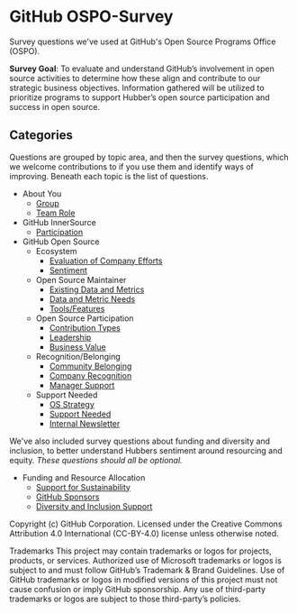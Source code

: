 # GitHub OSPO-Survey
Survey questions we've used at GitHub's Open Source Programs Office (OSPO).

**Survey Goal**: To evaluate and understand GitHub’s involvement in open source activities to determine how these align and contribute to our strategic business objectives. Information gathered will be utilized to prioritize programs to support Hubber’s open source participation and success in open source.

## **Categories**
Questions are grouped by topic area, and then the survey questions, which we welcome contributions to if you use them and identify ways of improving. Beneath each topic is the list of questions.

 - About You
   - [Group]([url](https://github.com/github/github-ospo/blob/Kenyatta-forbes-patch-1/Surveys/About-You/Group.md))
   - [Team Role](https://github.com/github/github-ospo/blob/Kenyatta-forbes-patch-1/Surveys/About-You/Team-Role.md)
 - GitHub InnerSource
   - [Participation](https://github.com/github/github-ospo/blob/Kenyatta-forbes-patch-1/Surveys/Company%20InnerSource/InnerSource%20Participation.md)
 - GitHub Open Source
   - Ecosystem
     - [Evaluation of Company Efforts](https://github.com/github/github-ospo/blob/Kenyatta-forbes-patch-1/Surveys/GitHub-Open-Source/Ecosystem/Company-Efforts.md)
     - [Sentiment](https://github.com/github/github-ospo/blob/Kenyatta-forbes-patch-1/Surveys/GitHub-Open-Source/Ecosystem/external-sentiment.md)
   - Open Source Maintainer
     - [Existing Data and Metrics](https://github.com/github/github-ospo/blob/Kenyatta-forbes-patch-1/Surveys/GitHub-Open-Source/Open-Source-Maintainer/Data%20and%20Metrics.md)
     -  [Data and Metric Needs](https://github.com/github/github-ospo/blob/Kenyatta-forbes-patch-1/Surveys/GitHub-Open-Source/Open-Source-Maintainer/Data-Metrics-Outcomes.md)
     -  [Tools/Features](https://github.com/github/github-ospo/blob/Kenyatta-forbes-patch-1/Surveys/GitHub-Open-Source/Open-Source-Maintainer/tools-features.md)
   - Open Source Participation
     - [Contribution Types](https://github.com/github/github-ospo/blob/Kenyatta-forbes-patch-1/Surveys/GitHub-Open-Source/Participation/Contribution-types.md)
     - [Leadership](https://github.com/github/github-ospo/blob/Kenyatta-forbes-patch-1/Surveys/GitHub-Open-Source/Participation/Leadership.md)
     - [Business Value](https://github.com/github/github-ospo/blob/Kenyatta-forbes-patch-1/Surveys/GitHub-Open-Source/Participation/Business%20Value.md)
   - Recognition/Belonging
     - [Community Belonging](https://github.com/github/github-ospo/blob/Kenyatta-forbes-patch-1/Surveys/GitHub-Open-Source/Recognition-Belonging/Community-Belonging.md)
     - [Company Recognition](https://github.com/github/github-ospo/blob/Kenyatta-forbes-patch-1/Surveys/GitHub-Open-Source/Recognition-Belonging/Company%20Recognition.md)
     - [Manager Support](https://github.com/github/github-ospo/blob/Kenyatta-forbes-patch-1/Surveys/GitHub-Open-Source/Recognition-Belonging/Manager%20Support.md)
   - Support Needed
     - [OS Strategy](https://github.com/github/github-ospo/blob/Kenyatta-forbes-patch-1/Surveys/GitHub-Open-Source/Support-Resources/Strategy.md)
     - [Support Needed](https://github.com/github/github-ospo/blob/Kenyatta-forbes-patch-1/Surveys/GitHub-Open-Source/Support-Resources/Support-Needed.md)
     - [Internal Newsletter](https://github.com/github/github-ospo/blob/Kenyatta-forbes-patch-1/Surveys/GitHub-Open-Source/Support-Resources/Newsletter.md)
    
We've also included survey questions about funding and diversity and inclusion, to better understand Hubbers sentiment around resourcing and equity. _These questions should all be optional._
  - Funding and Resource Allocation
     - [Support for Sustainability](https://github.com/github/github-ospo/blob/Kenyatta-forbes-patch-1/Surveys/Funding%20and%20Resource%20Allocation/Support%20for%20Sustainability.md)
     - [GitHub Sponsors](https://github.com/github/github-ospo/blob/Kenyatta-forbes-patch-1/Surveys/Funding%20and%20Resource%20Allocation/GitHub%20Sponsors.md)
     - [Diversity and Inclusion Support](https://github.com/github/github-ospo/blob/Kenyatta-forbes-patch-1/Surveys/Funding%20and%20Resource%20Allocation/Diversity%20and%20Inclusion%20Support.md)
   
Copyright (c) GitHub Corporation. Licensed under the Creative Commons Attribution 4.0 International (CC-BY-4.0) license unless otherwise noted.

Trademarks This project may contain trademarks or logos for projects, products, or services. Authorized use of Microsoft trademarks or logos is subject to and must follow GitHub’s Trademark & Brand Guidelines. Use of GitHub trademarks or logos in modified versions of this project must not cause confusion or imply GitHub sponsorship. Any use of third-party trademarks or logos are subject to those third-party’s policies.


